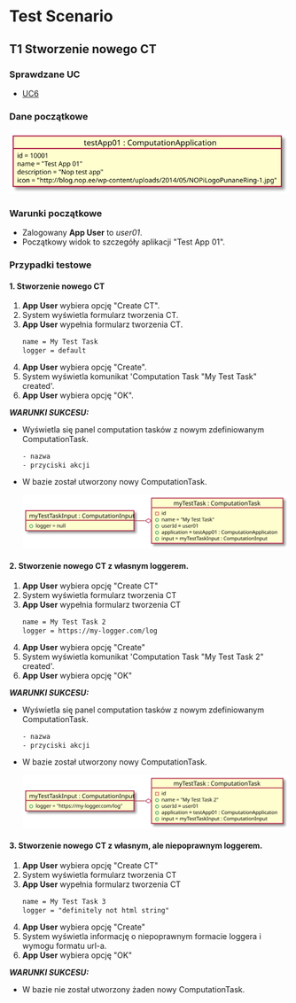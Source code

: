 # Test Scenario

## T1 Stworzenie nowego CT

### Sprawdzane UC

- [UC6](../scenarios/UC6_Create%20CT)

### Dane początkowe

![model](data/T3_in.svg)

### Warunki początkowe 

- Zalogowany __App User__ to _user01_.
- Początkowy widok to szczegóły aplikacji "Test App 01".

### Przypadki testowe

#### 1. Stworzenie nowego CT

1. __App User__ wybiera opcję "Create CT".
2. System wyświetla formularz tworzenia CT.
3. __App User__ wypełnia formularz tworzenia CT.
    ```
    name = My Test Task
    logger = default
    ```
4. __App User__ wybiera opcję "Create".
5. System wyświetla komunikat 'Computation Task "My Test Task" created'.
6. __App User__ wybiera opcję "OK".

___WARUNKI SUKCESU:___

- Wyświetla się panel computation tasków z nowym zdefiniowanym ComputationTask.
    ```
    - nazwa 
    - przyciski akcji
    ```
- W bazie został utworzony nowy ComputationTask.

    ![model_out_1](data/T3_out_1.svg)

#### 2. Stworzenie nowego CT z własnym loggerem.

1. __App User__ wybiera opcję "Create CT"
2. System wyświetla formularz tworzenia CT
3. __App User__ wypełnia formularz tworzenia CT
    ```
    name = My Test Task 2
    logger = https://my-logger.com/log
    ```
4. __App User__ wybiera opcję "Create"
5. System wyświetla komunikat 'Computation Task "My Test Task 2" created'.
6. __App User__ wybiera opcję "OK"

___WARUNKI SUKCESU:___

- Wyświetla się panel computation tasków z nowym zdefiniowanym ComputationTask.
    ```
    - nazwa 
    - przyciski akcji
    ```
- W bazie został utworzony nowy ComputationTask.

    ![model_out_2](data/T3_out_2.svg)
    
#### 3. Stworzenie nowego CT z własnym, ale niepoprawnym loggerem.

1. __App User__ wybiera opcję "Create CT"
2. System wyświetla formularz tworzenia CT
3. __App User__ wypełnia formularz tworzenia CT
    ```
    name = My Test Task 3
    logger = "definitely not html string"
    ```
4. __App User__ wybiera opcję "Create"
5. System wyświetla informację o niepoprawnym formacie loggera i wymogu formatu url-a.
6. __App User__ wybiera opcję "OK"

___WARUNKI SUKCESU:___

- W bazie nie został utworzony żaden nowy ComputationTask.
